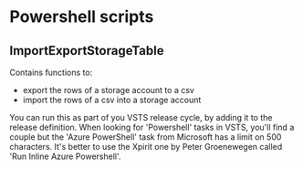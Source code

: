 # Powershell scripts

## ImportExportStorageTable
Contains functions to:
+ export the rows of a storage account to a csv
+ import the rows of a csv into a storage account

You can run this as part of you VSTS release cycle, by adding it to the release definition.
When looking for 'Powershell' tasks in VSTS, you'll find a couple but the 'Azure PowerShell' task from Microsoft has a limit on 500 characters. It's better to use the Xpirit one by Peter Groenewegen called 'Run Inline Azure Powershell'.
